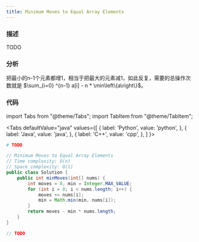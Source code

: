 ```yaml
---
title: Minimum Moves to Equal Array Elements
---
```


### 描述

TODO

### 分析

把最小的n-1个元素都增1，相当于把最大的元素减1，如此反复，需要的总操作次数就是 $\sum_{i=0} ^{n-1} a[i] - n * \min\left\{a\right\}$。

### 代码

import Tabs from "@theme/Tabs";
import TabItem from "@theme/TabItem";

<Tabs
defaultValue="java"
values={[
{ label: 'Python', value: 'python', },
{ label: 'Java', value: 'java', },
{ label: 'C++', value: 'cpp', },
]
}>
<TabItem value="python">

```python
# TODO
```

</TabItem>
<TabItem value="java">

```java
// Minimum Moves to Equal Array Elements
// Time complexity: O(n)
// Space complexity: O(1)
public class Solution {
    public int minMoves(int[] nums) {
        int moves = 0, min = Integer.MAX_VALUE;
        for (int i = 0; i < nums.length; i++) {
            moves += nums[i];
            min = Math.min(min, nums[i]);
        }
        return moves - min * nums.length;
    }
}
```

</TabItem>
<TabItem value="cpp">

```cpp
// TODO
```

</TabItem>
</Tabs>
